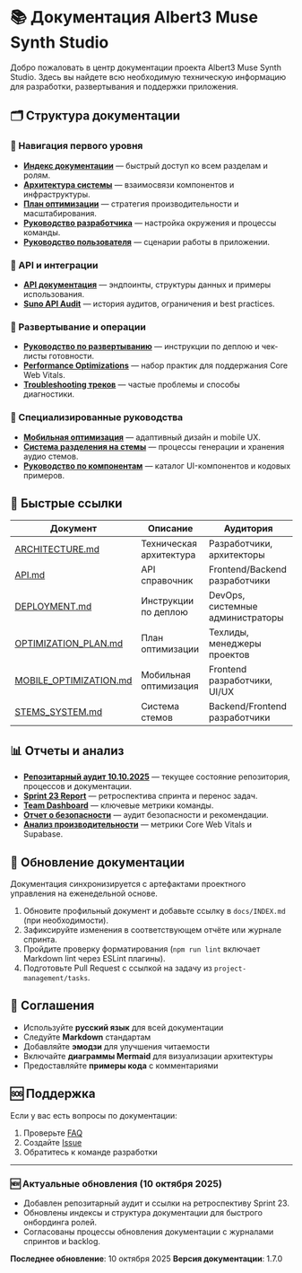 # 📚 Документация Albert3 Muse Synth Studio

Добро пожаловать в центр документации проекта Albert3 Muse Synth Studio. Здесь вы найдете всю необходимую техническую информацию для разработки, развертывания и поддержки приложения.

## 🗂️ Структура документации

### 🧭 Навигация первого уровня
- **[Индекс документации](INDEX.md)** — быстрый доступ ко всем разделам и ролям.
- **[Архитектура системы](architecture/ARCHITECTURE.md)** — взаимосвязи компонентов и инфраструктуры.
- **[План оптимизации](architecture/OPTIMIZATION_PLAN.md)** — стратегия производительности и масштабирования.
- **[Руководство разработчика](DEVELOPER_GUIDE.md)** — настройка окружения и процессы команды.
- **[Руководство пользователя](USER_GUIDE.md)** — сценарии работы в приложении.

### 📖 API и интеграции
- **[API документация](api/API.md)** — эндпоинты, структуры данных и примеры использования.
- **[Suno API Audit](integrations/SUNO_API_AUDIT.md)** — история аудитов, ограничения и best practices.

### 🚀 Развертывание и операции
- **[Руководство по развертыванию](deployment/DEPLOYMENT.md)** — инструкции по деплою и чек-листы готовности.
- **[Performance Optimizations](PERFORMANCE_OPTIMIZATIONS.md)** — набор практик для поддержания Core Web Vitals.
- **[Troubleshooting треков](TROUBLESHOOTING_TRACKS.md)** — частые проблемы и способы диагностики.

### 📱 Специализированные руководства
- **[Мобильная оптимизация](MOBILE_OPTIMIZATION.md)** — адаптивный дизайн и mobile UX.
- **[Система разделения на стемы](STEMS_SYSTEM.md)** — процессы генерации и хранения аудио стемов.
- **[Руководство по компонентам](COMPONENT_GUIDE.md)** — каталог UI-компонентов и кодовых примеров.

## 🔗 Быстрые ссылки

| Документ | Описание | Аудитория |
|----------|----------|-----------|
| [ARCHITECTURE.md](architecture/ARCHITECTURE.md) | Техническая архитектура | Разработчики, архитекторы |
| [API.md](api/API.md) | API справочник | Frontend/Backend разработчики |
| [DEPLOYMENT.md](deployment/DEPLOYMENT.md) | Инструкции по деплою | DevOps, системные администраторы |
| [OPTIMIZATION_PLAN.md](architecture/OPTIMIZATION_PLAN.md) | План оптимизации | Техлиды, менеджеры проектов |
| [MOBILE_OPTIMIZATION.md](MOBILE_OPTIMIZATION.md) | Мобильная оптимизация | Frontend разработчики, UI/UX |
| [STEMS_SYSTEM.md](STEMS_SYSTEM.md) | Система стемов | Backend/Frontend разработчики |

## 📊 Отчеты и анализ

- **[Репозитарный аудит 10.10.2025](../project-management/reports/2025-10-10-repo-audit.md)** — текущее состояние репозитория, процессов и документации.
- **[Sprint 23 Report](../project-management/reports/sprint-23-report.md)** — ретроспектива спринта и перенос задач.
- **[Team Dashboard](../project-management/reports/team-dashboard.md)** — ключевые метрики команды.
- **[Отчет о безопасности](../reports/security/SECURITY.md)** — аудит безопасности и рекомендации.
- **[Анализ производительности](../reports/performance/PERFORMANCE.md)** — метрики Core Web Vitals и Supabase.

## 🔄 Обновление документации

Документация синхронизируется с артефактами проектного управления на еженедельной основе.

1. Обновите профильный документ и добавьте ссылку в `docs/INDEX.md` (при необходимости).
2. Зафиксируйте изменения в соответствующем отчёте или журнале спринта.
3. Пройдите проверку форматирования (`npm run lint` включает Markdown lint через ESLint плагины).
4. Подготовьте Pull Request с ссылкой на задачу из `project-management/tasks`.

## 📝 Соглашения

- Используйте **русский язык** для всей документации
- Следуйте **Markdown** стандартам
- Добавляйте **эмодзи** для улучшения читаемости
- Включайте **диаграммы Mermaid** для визуализации архитектуры
- Предоставляйте **примеры кода** с комментариями

## 🆘 Поддержка

Если у вас есть вопросы по документации:

1. Проверьте [FAQ](../README.md#-поддержка)
2. Создайте [Issue](https://github.com/your-username/albert3-muse-synth-studio/issues)
3. Обратитесь к команде разработки

---

### 🆕 Актуальные обновления (10 октября 2025)

- Добавлен репозитарный аудит и ссылки на ретроспективу Sprint 23.
- Обновлены индексы и структура документации для быстрого онбординга ролей.
- Согласованы процессы обновления документации с журналами спринтов и backlog.

**Последнее обновление**: 10 октября 2025
**Версия документации**: 1.7.0
